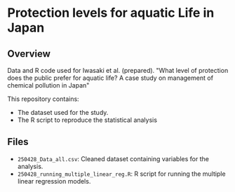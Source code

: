 # Protection levels for aquatic Life in Japan
## Overview
Data and R code used for Iwasaki et al. (prepared).
"What level of protection does the public prefer for aquatic life? A case study on management of chemical pollution in Japan"

This repository contains:
- The dataset used for the study.
- The R script to reproduce the statistical analysis

## Files
- `250428_Data_all.csv`: Cleaned dataset containing variables for the analysis.
- `250428_running_multiple_linear_reg.R`: R script for running the multiple linear regression models.
